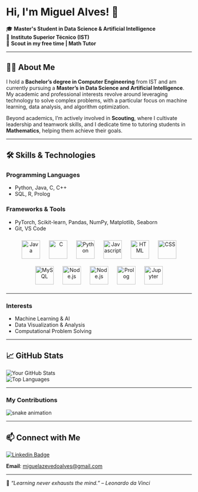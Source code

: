 # Hi, I'm Miguel Alves! 👋

🎓 **Master's Student in Data Science & Artificial Intelligence**  
📍 **Instituto Superior Técnico (IST)**  
🌟 **Scout in my free time | Math Tutor**  

---

## 👩‍💻 About Me  
I hold a **Bachelor’s degree in Computer Engineering** from IST and am currently pursuing a **Master’s in Data Science and Artificial Intelligence**. My academic and professional interests revolve around leveraging technology to solve complex problems, with a particular focus on machine learning, data analysis, and algorithm optimization.  

Beyond academics, I’m actively involved in **Scouting**, where I cultivate leadership and teamwork skills, and I dedicate time to tutoring students in **Mathematics**, helping them achieve their goals.

---

## 🛠️ Skills & Technologies  
### **Programming Languages**  
- Python, Java, C, C++  
- SQL, R, Prolog  

### **Frameworks & Tools**  
- PyTorch, Scikit-learn, Pandas, NumPy, Matplotlib, Seaborn  
- Git, VS Code   

<p align="center">
  <img alt="Java" width="50px" style="padding: 10px;" src="https://cdn.jsdelivr.net/gh/devicons/devicon/icons/java/java-original.svg"/>
  <img alt="C" width="50px" style="padding: 10px;" src="https://cdn.jsdelivr.net/gh/devicons/devicon/icons/c/c-original.svg"/>
  <img alt="Python" width="50px" style="padding: 10px;" src="https://cdn.jsdelivr.net/gh/devicons/devicon/icons/python/python-original.svg"/>
  <img alt="Javascript" width="50px" style="padding: 10px;" src="https://cdn.jsdelivr.net/gh/devicons/devicon/icons/javascript/javascript-original.svg"/>
  <img alt="HTML" width="50px" style="padding: 10px;" src="https://cdn.jsdelivr.net/gh/devicons/devicon/icons/html5/html5-original.svg"/>
  <img alt="CSS" width="50px" style="padding: 10px;" src="https://cdn.jsdelivr.net/gh/devicons/devicon/icons/css3/css3-original.svg"/>
  <img alt="MySQL" width="50px" style="padding: 10px;" src="https://cdn.jsdelivr.net/gh/devicons/devicon/icons/mysql/mysql-original.svg"/>
  <img alt="Node.js" width="50px" style="padding: 10px;" src="https://cdn.jsdelivr.net/gh/devicons/devicon/icons/nodejs/nodejs-original.svg"/>
  <img alt="Node.js" width="50px" style="padding: 10px;" src="https://cdn.jsdelivr.net/gh/devicons/devicon/icons/r/r-original.svg"/>
  <img alt="Prolog" width="50px" style="padding: 10px;" src="https://cdn.jsdelivr.net/gh/devicons/devicon/icons/prolog/prolog-original.svg"/>
  <img alt="Jupyter" width="50px" style="padding: 10px;" src="https://cdn.jsdelivr.net/gh/devicons/devicon/icons/jupyter/jupyter-original.svg"/>
</p>

---

### **Interests**  
- Machine Learning & AI  
- Data Visualization & Analysis  
- Computational Problem Solving  
  

---

## 📈 GitHub Stats  
![Your GitHub Stats](https://github-readme-stats.vercel.app/api?username=MiguelAlves27&show_icons=true&theme=radical)  
![Top Languages](https://github-readme-stats.vercel.app/api/top-langs/?username=MiguelAlves27&layout=compact&theme=radical)  

---

### My Contributions
![snake animation](https://github.com/<MiguelAlves27>/<MiguelAlves27>/blob/output/github-contribution-grid-snake2.svg)

---

## 📫 Connect with Me  
[![Linkedin Badge](https://img.shields.io/badge/-Miguel%20Alves-2da0ba?style=flat-square&logo=Linkedin&logoColor=white)](https://www.linkedin.com/in/miguel-alves-a0b26a185) 

**Email**: miguelazevedoalves@gmail.com  

---

🌱 _“Learning never exhausts the mind.” – Leonardo da Vinci_  
